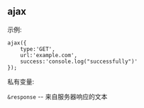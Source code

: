 ## ajax

示例:

```
ajax({
	type:'GET',
	url:'example.com',
	success:'console.log("successfully")'
});
```

私有变量:

`&response` -- 来自服务器响应的文本
